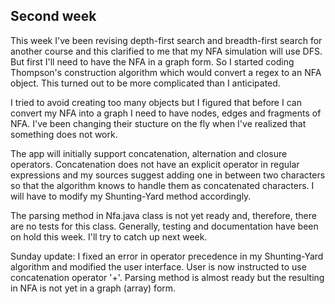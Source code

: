 ## Second week ##

This week I've been revising depth-first search and breadth-first search for another course and this clarified to me that my 
NFA simulation will use DFS. But first I'll need to have the NFA in a graph form. So  I started coding Thompson's construction algorithm
which would convert a regex to an NFA object. This turned out to be more complicated than I anticipated.

I tried to avoid creating too many objects but I figured that before I can convert my NFA into a graph I need to have nodes,
edges and fragments of NFA. I've been changing their stucture on the fly when I've realized that something does not work.  

The app will initially support concatenation, alternation and closure operators. Concatenation does not have an explicit operator
in regular expressions and my sources suggest adding one in between two characters so that the algorithm knows to handle them
as concatenated characters. I will have to modify my Shunting-Yard method accordingly.

The parsing method in Nfa.java class is not yet ready and, therefore, there are no tests for this class. Generally, testing and
documentation have been on hold this week. I'll try to catch up next week.

Sunday update: I fixed an error in operator precedence in my Shunting-Yard algorithm and modified the user interface. User is now 
instructed to use concatenation operator '+'. Parsing method is almost ready but the resulting in NFA is not yet in a graph (array)
form.
